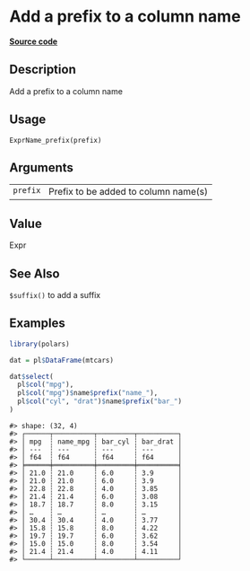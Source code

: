 

# Add a prefix to a column name

[**Source code**](https://github.com/pola-rs/r-polars/tree/mkdocs-matrial-search-preview/R/expr__name.R#L36)

## Description

Add a prefix to a column name

## Usage

<pre><code class='language-R'>ExprName_prefix(prefix)
</code></pre>

## Arguments

<table>
<tr>
<td style="white-space: nowrap; font-family: monospace; vertical-align: top">
<code id="ExprName_prefix_:_prefix">prefix</code>
</td>
<td>
Prefix to be added to column name(s)
</td>
</tr>
</table>

## Value

Expr

## See Also

<code>$suffix()</code> to add a suffix

## Examples

``` r
library(polars)

dat = pl$DataFrame(mtcars)

dat$select(
  pl$col("mpg"),
  pl$col("mpg")$name$prefix("name_"),
  pl$col("cyl", "drat")$name$prefix("bar_")
)
```

    #> shape: (32, 4)
    #> ┌──────┬──────────┬─────────┬──────────┐
    #> │ mpg  ┆ name_mpg ┆ bar_cyl ┆ bar_drat │
    #> │ ---  ┆ ---      ┆ ---     ┆ ---      │
    #> │ f64  ┆ f64      ┆ f64     ┆ f64      │
    #> ╞══════╪══════════╪═════════╪══════════╡
    #> │ 21.0 ┆ 21.0     ┆ 6.0     ┆ 3.9      │
    #> │ 21.0 ┆ 21.0     ┆ 6.0     ┆ 3.9      │
    #> │ 22.8 ┆ 22.8     ┆ 4.0     ┆ 3.85     │
    #> │ 21.4 ┆ 21.4     ┆ 6.0     ┆ 3.08     │
    #> │ 18.7 ┆ 18.7     ┆ 8.0     ┆ 3.15     │
    #> │ …    ┆ …        ┆ …       ┆ …        │
    #> │ 30.4 ┆ 30.4     ┆ 4.0     ┆ 3.77     │
    #> │ 15.8 ┆ 15.8     ┆ 8.0     ┆ 4.22     │
    #> │ 19.7 ┆ 19.7     ┆ 6.0     ┆ 3.62     │
    #> │ 15.0 ┆ 15.0     ┆ 8.0     ┆ 3.54     │
    #> │ 21.4 ┆ 21.4     ┆ 4.0     ┆ 4.11     │
    #> └──────┴──────────┴─────────┴──────────┘
